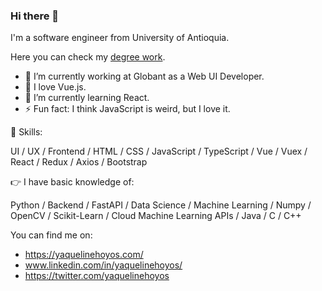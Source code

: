 ### Hi there 👋

I'm a software engineer from University of Antioquia.

Here you can check my [degree work](http://bibliotecadigital.udea.edu.co/handle/10495/15470).

- 🏢 I’m currently working at Globant as a Web UI Developer.
- 💚 I love Vue.js.
- 🌱 I’m currently learning React.
- ⚡ Fun fact: I think JavaScript is weird, but I love it.

:muscle: Skills:

UI / UX / Frontend / HTML / CSS / JavaScript / TypeScript / Vue / Vuex / React / Redux / Axios / Bootstrap

:point_right: I have basic knowledge of:

Python / Backend / FastAPI / Data Science / Machine Learning / Numpy / OpenCV / Scikit-Learn / Cloud Machine Learning APIs / Java / C / C++

You can find me on: 
- https://yaquelinehoyos.com/
- www.linkedin.com/in/yaquelinehoyos/
- https://twitter.com/yaquelinehoyos

